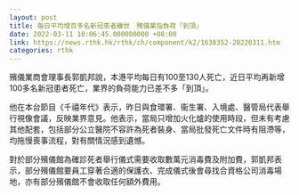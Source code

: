 ```yaml
---
layout: post
title: 每日平均增百多名新冠患者離世　殯儀業指負荷「到頂」
date: 2022-03-11 10:06:45.000000000 +08:00
link: https://news.rthk.hk/rthk/ch/component/k2/1638352-20220311.htm
categories: rthk
---
```


殯儀業商會理事長郭凱邦說，本港平均每日有100至130人死亡，近日平均再新增100多名新冠患者死亡，業界的負荷能力已差不多「到頂」。

他在本台節目《千禧年代》表示，昨日與食環署、衞生署、入境處、醫管局代表舉行視像會議，反映業界意見。他表示，當局只增加火化爐的使用時段，但未有考慮其他配套，包括部分公立醫院不容許為死者裝身、當局批發死亡文件時有阻滯等，均拖慢喪事流程，對有關情況感到遺憾。

對於部分殯儀館為確診死者舉行儀式需要收取數萬元消毒費及附加費，郭凱邦表示，部分殯儀館要員工穿著合適的保護衣、完成儀式後會尋找合資格公司消毒場地，亦有部分殯儀館不會收取任何額外費用。
